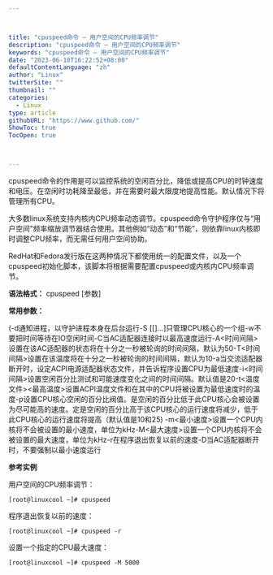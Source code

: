 ```yaml
---



title: "cpuspeed命令 – 用户空间的CPU频率调节"
description: "cpuspeed命令 – 用户空间的CPU频率调节"
keywords: "cpuspeed命令 – 用户空间的CPU频率调节"
date: "2023-06-18T16:22:52+08:00"
defaultContentLanguage: "zh"
author: "Linux"
twitterSite: ""
thumbnail: ""
categories:
  - Linux
type: article
githubURL: "https://www.github.com/"
ShowToc: true
TocOpen: true



---
```


cpuspeed命令的作用是可以监控系统的空闲百分比，降低或提高CPU的时钟速度和电压。在空闲时功耗降至最低，并在需要时最大限度地提高性能。默认情况下将管理所有CPU。

大多数linux系统支持内核内CPU频率动态调节。cpuspeed命令守护程序仅与“用户空间”频率缩放调节器结合使用。其他例如“动态”和“节能”，则依靠linux内核即时调整CPU频率，而无需任何用户空间协助。

RedHat和Fedora发行版在这两种情况下都使用统一的配置文件，以及一个cpuspeed初始化脚本，该脚本将根据需要配置cpuspeed或内核内CPU频率调节。

**语法格式：** cpuspeed [参数]

**常用参数：**

(-d通知进程，以守护进程本身在后台运行-S [[]…]只管理CPU核心的一个组-w不要把时间等待在IO空闲时间-C当AC适配器连接时以最高速度运行-A<时间间隔>设置在该AC适配器的状态将在十分之一秒被轮询的时间间隔，默认为50-T<时间间隔>设置在该温度将在十分之一秒被轮询的时间间隔，默认为10-a当交流适配器断开时，设定ACPI电源适配器状态文件，并告诉程序设置CPU为最低速度-i<时间间隔>设置空闲百分比测试和可能速度变化之间的时间间隔。默认值是20-t<温度文件><最高温度>设置ACPI温度文件和在其中的CPU将被设置为最低速度时的温度-p设置CPU核心空闲的百分比阀值。是空闲的百分比低于此CPU核心会被设置为尽可能高的速度。定是空闲的百分比高于该CPU核心的运行速度将减少，低于此CPU核心的运行速度将提高（默认值是10和25) -m<最小速度>设置一个CPU内核将不会被设置的最小速度，单位为kHz-M<最大速度>设置一个CPU内核将不会被设置的最大速度，单位为kHz-r在程序退出恢复以前的速度-D当AC适配器断开时，不要强制以最小速度运行

**参考实例**

用户空间的CPU频率调节：

```
[root@linuxcool ~]# cpuspeed
```

程序退出恢复以前的速度：

```
[root@linuxcool ~]# cpuspeed -r
```

设置一个指定的CPU最大速度：

```
[root@linuxcool ~]# cpuspeed -M 5000
```